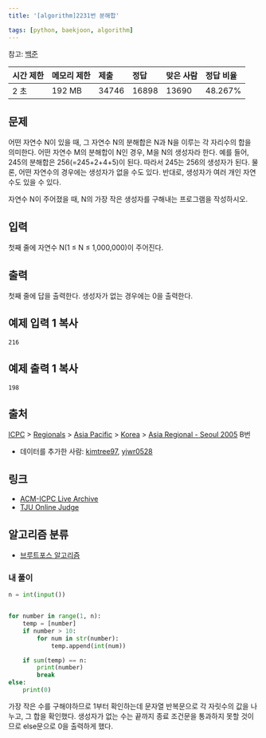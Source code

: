 ```yaml
---
title: '[algorithm]2231번 분해합'

tags: [python, baekjoon, algorithm]
---
```


참고: [백준](https://www.acmicpc.net/problem/2231)

| 시간 제한 | 메모리 제한 | 제출  | 정답  | 맞은 사람 | 정답 비율 |
| :-------- | :---------- | :---- | :---- | :-------- | :-------- |
| 2 초      | 192 MB      | 34746 | 16898 | 13690     | 48.267%   |

## 문제

어떤 자연수 N이 있을 때, 그 자연수 N의 분해합은 N과 N을 이루는 각 자리수의 합을 의미한다. 어떤 자연수 M의 분해합이 N인 경우, M을 N의 생성자라 한다. 예를 들어, 245의 분해합은 256(=245+2+4+5)이 된다. 따라서 245는 256의 생성자가 된다. 물론, 어떤 자연수의 경우에는 생성자가 없을 수도 있다. 반대로, 생성자가 여러 개인 자연수도 있을 수 있다.

자연수 N이 주어졌을 때, N의 가장 작은 생성자를 구해내는 프로그램을 작성하시오.

## 입력

첫째 줄에 자연수 N(1 ≤ N ≤ 1,000,000)이 주어진다.

## 출력

첫째 줄에 답을 출력한다. 생성자가 없는 경우에는 0을 출력한다.

## 예제 입력 1 복사

```
216
```

## 예제 출력 1 복사

```
198
```

## 출처

[ICPC](https://www.acmicpc.net/category/1) > [Regionals](https://www.acmicpc.net/category/7) > [Asia Pacific](https://www.acmicpc.net/category/42) > [Korea](https://www.acmicpc.net/category/211) > [Asia Regional - Seoul 2005](https://www.acmicpc.net/category/detail/1067) B번

- 데이터를 추가한 사람: [kimtree97](https://www.acmicpc.net/user/kimtree97), [yjwr0528](https://www.acmicpc.net/user/yjwr0528)

## 링크

- [ACM-ICPC Live Archive](https://icpcarchive.ecs.baylor.edu/index.php?option=com_onlinejudge&Itemid=8&page=show_problem&problem=1356)
- [TJU Online Judge](http://acm.tju.edu.cn/toj/showp2502.html)

## 알고리즘 분류

- [브루트포스 알고리즘](https://www.acmicpc.net/problem/tag/125)

### 내 풀이

```python
n = int(input())


for number in range(1, n):
    temp = [number]
    if number > 10:
        for num in str(number):
            temp.append(int(num))

    if sum(temp) == n:
        print(number)
        break
else:
    print(0)
```

가장 작은 수를 구해야하므로 1부터 확인하는데 문자열 반복문으로 각 자릿수의 값을 나누고, 그 합을 확인했다. 생성자가 없는 수는 끝까지 종료 조건문을 통과하지 못할 것이므로 else문으로 0을 출력하게 했다.
